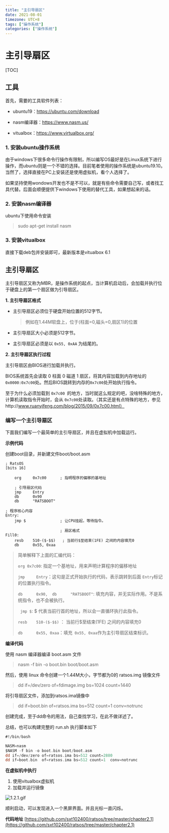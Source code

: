 ```yaml
---
title: "主引导扇区"
date: 2021-08-01
timezone: UTC+8
tags: ["操作系统"]
categories: ["操作系统"]
---
```


# 主引导扇区

[TOC]

##  工具

首先，需要的工具软件列表：

- ubuntu19：https://ubuntu.com/download

- nasm编译器：https://www.nasm.us/

- vitualbox：https://www.virtualbox.org/




### 1.  安装ubuntu操作系统
由于windows下很多命令行操作有限制，所以编写OS最好是在Linux系统下进行操作，而ubuntu则是一个不错的选择。目前笔者使用的操作系统是ubuntu19.10。当然了，选择直接在PC上安装还是使用虚拟机，看个人选择了。



如果坚持使用wondows开发也不是不可以，就是有些命令需要自己写，或者找工具代替。后面会顺便提供下windows下使用的替代工具，如果想起来的话。



### 2. 安装nasm编译器

ubuntu下使用命令安装

> sudo apt-get install nasm

### 3. 安装vitualbox

直接下载deb包并安装即可，最新版本是vitualbox 6.1



## 主引导扇区

主引导扇区又称为MBR，是操作系统的起点，当计算机启动后，会加载并执行位于硬盘上的第一个扇区做为引导扇区。



**1. 主引导扇区格式**

- 主引导扇区必须位于硬盘开始位置的512字节。

  > 例如在1.44M软盘上，位于(柱面=0,磁头=0,扇区1)的位置


- 主引导扇区大小必须是512字节。

- 主引导扇区必须是以 `0x55, 0xAA` 为结尾的。



**2. 主引导扇区执行过程**

主引导扇区由BIOS进行加载并执行。

BIOS系统首先会读取 0 柱面 0 磁道 1 扇区，将其内容加载到内存地址的 `0x0000:0x7c00`处。然后BIOS跳转到内存的`0x7c00`处开始执行指令。

至于为什么必须加载到 `0x7c00 `的地方，当时就这么规定的吧，没啥特殊的地方，计算机读取指令开始时，会从 `0x7c00`处读取。（其实还是有点特殊的地方，参见http://www.ruanyifeng.com/blog/2015/09/0x7c00.html）



### 编写一个主引导扇区

下面我们编写一个最简单的主引导扇区，并且在虚拟机中加载运行。



**示例代码**

创建boot目录，并新建文件boot/boot.asm

```assembly
; RatsOS
[bits 16]

    org     0x7c00      ; 指明程序的偏移的基地址

    ; 引导扇区代码
    jmp     Entry
    db      0x90
    db      "RATSBOOT"

; 程序核心内容
Entry:
    jmp $               ; 让CPU挂起，等待指令。

                        ; 扇区格式
Fill0:
    resb    510-($-$$)   ; 当前行$至结束(1FE) 之间的内容填充0
    db      0x55, 0xaa
```

>简单解释下上面的汇编代码：
>
>`org 0x7c00`: 指定一个基地址，用来声明计算程序的偏移地址
>
>`jmp     Entry`：这句是正式开始执行的代码，表示跳转到后面 `Entry`标记的位置执行指令。
>
>`db      0x90,  db      "RATSBOOT"`:  填充内容，并无实际作用。不是系统指令，也不会被执行。
>
>` jmp $`:  $ 代表当前行首的地址，所以会一直循环执行此指令。
>
>`resb    510-($-$$)`  ： 当前行$至结束(1FE) 之间的内容填充0
>
>`db      0x55, 0xaa`：填充` 0x55, 0xaa`作为主引导扇区结束标识。
>
>

**编译代码**

使用 nasm 编译器编译 boot.asm 文件

> nasm -f bin -o boot.bin boot/boot.asm

然后，使用 linux 命令创建一个1.44M大小，字节都为0的 ratsos.img 镜像文件

> dd if=/dev/zero of=fdimage.img bs=1024 count=1440

将引导扇区文件，添加到ratsos.ima镜像中

> dd if=boot.bin  of=ratsos.ima bs=512 count=1  conv=notrunc

创建完成，至于dd命令的用法，自己查找学习，在此不做详述了。

总结，也可以构建完整的 run.sh 执行脚本如下

```nasm
#!/bin/bash

NASM=nasm
$NASM -f bin -o boot.bin boot/boot.asm
dd if=/dev/zero of=ratsos.ima bs=512 count=2880
dd if=boot.bin  of=ratsos.ima bs=512 count=1  conv=notrunc
```



**在虚拟机中执行**

1. 使用vitualbox虚拟机
2. 加载并运行镜像

![1.2.1.gif](images/1.2.1.gif)



顺利启动，可以发现进入一个黑屏界面。并且光标一直闪烁。


**代码地址**
[https://github.com/sxt102400/ratsos/tree/master/chapter2.1](https://github.com/sxt102400/ratsos/tree/master/chapter2.1)

